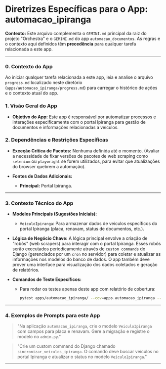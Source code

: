 # Diretrizes Específicas para o App: automacao_ipiranga

**Contexto:** Este arquivo complementa o `GEMINI.md` principal da raiz do projeto "Orchestra" e o `GEMINI.md` do app `automacao_documentos`. As regras e o contexto aqui definidos têm **precedência** para qualquer tarefa relacionada a este app.

---

### 0. Contexto do App

Ao iniciar qualquer tarefa relacionada a este app, leia e analise o arquivo `progress.md` localizado neste diretório (`apps/automacao_ipiranga/progress.md`) para carregar o histórico de ações e o contexto atual do app.

### 1. Visão Geral do App

*   **Objetivo do App:** Este app é responsável por automatizar processos e interações especificamente com o portal Ipiranga para gestão de documentos e informações relacionadas a veículos.



### 2. Dependências e Restrições Específicas

*   **Exceção Crítica de Pacotes:** Nenhuma definida até o momento. (Avaliar a necessidade de fixar versões de pacotes de web scraping como `selenium` ou `playwright` se forem utilizados, para evitar que atualizações do browser quebrem a automação).

*   **Fontes de Dados Adicionais:**
    *   **Principal:** Portal Ipiranga.

---

### 3. Contexto Técnico do App

*   **Modelos Principais (Sugestões Iniciais):**
    *   `VeiculoIpiranga`: Para armazenar dados de veículos específicos do portal Ipiranga (placa, renavam, status de documentos, etc.).

*   **Lógica de Negócio Chave:** A lógica principal envolve a criação de "robôs" (web scrapers) para interagir com o portal Ipiranga. Esses robôs serão executados periodicamente através de `custom commands` do Django (gerenciados por um `cron` no servidor) para coletar e atualizar as informações nos modelos do banco de dados. O app também deve prover uma interface para visualização dos dados coletados e geração de relatórios.

*   **Comandos de Teste Específicos:**
    *   Para rodar os testes apenas deste app com relatório de cobertura:
        ```bash
        pytest apps/automacao_ipiranga/ --cov=apps.automacao_ipiranga --cov-report=html
        ```

---

### 4. Exemplos de Prompts para este App

> "Na aplicação `automacao_ipiranga`, crie o modelo `VeiculoIpiranga` com campos para placa e renavam. Gere a migração e registre o modelo no `admin.py`."

> "Crie um custom command do Django chamado `sincronizar_veiculos_ipiranga`. O comando deve buscar veículos no portal Ipiranga e atualizar o status no modelo `VeiculoIpiranga`."

---
